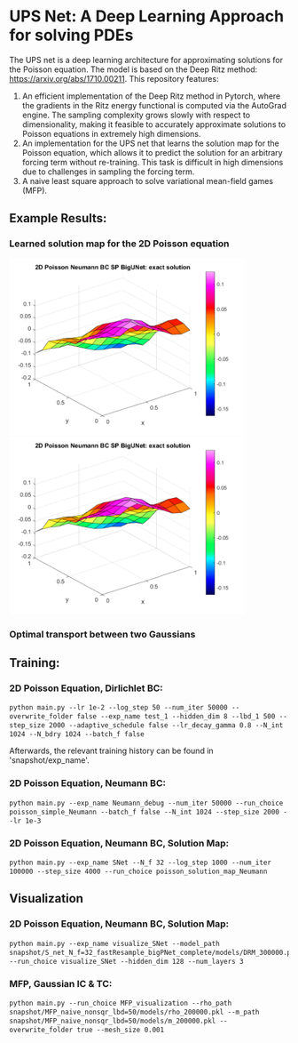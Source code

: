 # UPS Net: A Deep Learning Approach for solving PDEs

The UPS net is a deep learning architecture for approximating solutions for the Poisson equation. The model is based on the Deep Ritz method: https://arxiv.org/abs/1710.00211. This repository features:

1. An efficient implementation of the Deep Ritz method in Pytorch, where the gradients in the Ritz energy functional is computed via the AutoGrad engine. The sampling complexity grows slowly with respect to dimensionality, making it feasible to accurately approximate solutions to Poisson equations in extremely high dimensions.
2. An implementation for the UPS net that learns the solution map for the Poisson equation, which allows it to predict the solution for an arbitrary forcing term without re-training. This task is difficult in high dimensions due to challenges in sampling the forcing term.
3. A naive least square approach to solve variational mean-field games (MFP).



## Example Results:


### Learned solution map for the 2D Poisson equation


<!-- <p float="left">
  <img src="/results/SolutionMap/plots/u_exact_0_UPS_big_r_f=10_r_x=5_long.png" width="400" />
  <img src="/results/SolutionMap/plots/u_exact_0_UPS_big_r_f=10_r_x=5_long.png" width="400" /> 
  <img src="/results/SolutionMap/plots/u_exact_0_UPS_big_r_f=10_r_x=5_long.png" width="400" />
</p> -->

<img src="/results/SolutionMap/plots/u_exact_0_UPS_big_r_f=10_r_x=5_long.png" width="425"/> <img src="/results/SolutionMap/plots/u_exact_0_UPS_big_r_f=10_r_x=5_long.png" width="425"/> 

### Optimal transport between two Gaussians



## Training:
<!-- 
Some general notes:

1. The choice of activation functions matters, try different options. 
2. LR decay schedule matters.
3. Network architecture matters - extremely small nets are surprisingly effective, and scaling (both in width and depth)
    may not give better results. -->


### 2D Poisson Equation, Dirlichlet BC:

```
python main.py --lr 1e-2 --log_step 50 --num_iter 50000 --overwrite_folder false --exp_name test_1 --hidden_dim 8 --lbd_1 500 --step_size 2000 --adaptive_schedule false --lr_decay_gamma 0.8 --N_int 1024 --N_bdry 1024 --batch_f false
```

Afterwards, the relevant training history can be found in 'snapshot/exp_name'.


### 2D Poisson Equation, Neumann BC:
```
python main.py --exp_name Neumann_debug --num_iter 50000 --run_choice poisson_simple_Neumann --batch_f false --N_int 1024 --step_size 2000 --lr 1e-3
```


### 2D Poisson Equation, Neumann BC, Solution Map:
```
python main.py --exp_name SNet --N_f 32 --log_step 1000 --num_iter 100000 --step_size 4000 --run_choice poisson_solution_map_Neumann
```


## Visualization

### 2D Poisson Equation, Neumann BC, Solution Map:
```
python main.py --exp_name visualize_SNet --model_path snapshot/S_net_N_f=32_fastResample_bigPNet_complete/models/DRM_300000.pkl --run_choice visualize_SNet --hidden_dim 128 --num_layers 3
```


### MFP, Gaussian IC & TC:
```
python main.py --run_choice MFP_visualization --rho_path snapshot/MFP_naive_nonsqr_lbd=50/models/rho_200000.pkl --m_path snapshot/MFP_naive_nonsqr_lbd=50/models/m_200000.pkl --overwrite_folder true --mesh_size 0.001
```

